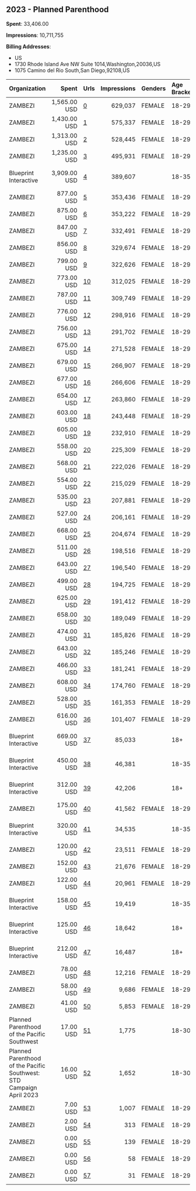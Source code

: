 ## 2023 - Planned Parenthood 
**Spent**: 33,406.00

**Impressions**: 10,711,755

**Billing Addresses**: 
- US
- 1730 Rhode Island Ave NW Suite 1014,Washington,20036,US
- 1075 Camino del Rio South,San Diego,92108,US

|Organization|Spent|Urls|Impressions|Genders|Age Brackets|Country Codes|Billing Addresses|
|:---|---:|:---|---:|:---|:---|:---|:---|
|ZAMBEZI|1,565.00 USD|[0](https://www.snap.com/political-ads/asset/9bd66d2cbf79002ba78460dfca3508b131f42c4aa9014314bb88d405bf5a51ce?mediaType=mp4)|629,037|FEMALE|18-29|united states|US|
|ZAMBEZI|1,430.00 USD|[1](https://www.snap.com/political-ads/asset/5f9e59505b5c8a7089ffa715d6fb37de23527d6f5f9b3f5655eb922590cebd83?mediaType=mp4)|575,337|FEMALE|18-29|united states|US|
|ZAMBEZI|1,313.00 USD|[2](https://www.snap.com/political-ads/asset/bb3bd009c099bf086d23dd3ab26a9c44a56ef90f8434b179aade50917f92728a?mediaType=mp4)|528,445|FEMALE|18-29|united states|US|
|ZAMBEZI|1,235.00 USD|[3](https://www.snap.com/political-ads/asset/8b697752f5f7abf5c25be6d5ffe108457f7855943cf06c387b03004a7f8cd7de?mediaType=mp4)|495,931|FEMALE|18-29|united states|US|
|Blueprint Interactive|3,909.00 USD|[4](https://www.snap.com/political-ads/asset/879203b0fafb208096e612dc07831b9e3b12c239f597c41d5349768771c9ec38?mediaType=mp4)|389,607||18-35|united states|"1730 Rhode Island Ave NW Suite 1014,Washington,20036,US"|
|ZAMBEZI|877.00 USD|[5](https://www.snap.com/political-ads/asset/9bd66d2cbf79002ba78460dfca3508b131f42c4aa9014314bb88d405bf5a51ce?mediaType=mp4)|353,436|FEMALE|18-29|united states|US|
|ZAMBEZI|875.00 USD|[6](https://www.snap.com/political-ads/asset/5f9e59505b5c8a7089ffa715d6fb37de23527d6f5f9b3f5655eb922590cebd83?mediaType=mp4)|353,222|FEMALE|18-29|united states|US|
|ZAMBEZI|847.00 USD|[7](https://www.snap.com/political-ads/asset/9bd66d2cbf79002ba78460dfca3508b131f42c4aa9014314bb88d405bf5a51ce?mediaType=mp4)|332,491|FEMALE|18-29|united states|US|
|ZAMBEZI|856.00 USD|[8](https://www.snap.com/political-ads/asset/9bd66d2cbf79002ba78460dfca3508b131f42c4aa9014314bb88d405bf5a51ce?mediaType=mp4)|329,674|FEMALE|18-29|united states|US|
|ZAMBEZI|799.00 USD|[9](https://www.snap.com/political-ads/asset/bb3bd009c099bf086d23dd3ab26a9c44a56ef90f8434b179aade50917f92728a?mediaType=mp4)|322,626|FEMALE|18-29|united states|US|
|ZAMBEZI|773.00 USD|[10](https://www.snap.com/political-ads/asset/8b697752f5f7abf5c25be6d5ffe108457f7855943cf06c387b03004a7f8cd7de?mediaType=mp4)|312,025|FEMALE|18-29|united states|US|
|ZAMBEZI|787.00 USD|[11](https://www.snap.com/political-ads/asset/5f9e59505b5c8a7089ffa715d6fb37de23527d6f5f9b3f5655eb922590cebd83?mediaType=mp4)|309,749|FEMALE|18-29|united states|US|
|ZAMBEZI|776.00 USD|[12](https://www.snap.com/political-ads/asset/bb3bd009c099bf086d23dd3ab26a9c44a56ef90f8434b179aade50917f92728a?mediaType=mp4)|298,916|FEMALE|18-29|united states|US|
|ZAMBEZI|756.00 USD|[13](https://www.snap.com/political-ads/asset/5f9e59505b5c8a7089ffa715d6fb37de23527d6f5f9b3f5655eb922590cebd83?mediaType=mp4)|291,702|FEMALE|18-29|united states|US|
|ZAMBEZI|675.00 USD|[14](https://www.snap.com/political-ads/asset/9bd66d2cbf79002ba78460dfca3508b131f42c4aa9014314bb88d405bf5a51ce?mediaType=mp4)|271,528|FEMALE|18-29|united states|US|
|ZAMBEZI|679.00 USD|[15](https://www.snap.com/political-ads/asset/bb3bd009c099bf086d23dd3ab26a9c44a56ef90f8434b179aade50917f92728a?mediaType=mp4)|266,907|FEMALE|18-29|united states|US|
|ZAMBEZI|677.00 USD|[16](https://www.snap.com/political-ads/asset/8b697752f5f7abf5c25be6d5ffe108457f7855943cf06c387b03004a7f8cd7de?mediaType=mp4)|266,606|FEMALE|18-29|united states|US|
|ZAMBEZI|654.00 USD|[17](https://www.snap.com/political-ads/asset/5f9e59505b5c8a7089ffa715d6fb37de23527d6f5f9b3f5655eb922590cebd83?mediaType=mp4)|263,860|FEMALE|18-29|united states|US|
|ZAMBEZI|603.00 USD|[18](https://www.snap.com/political-ads/asset/8b697752f5f7abf5c25be6d5ffe108457f7855943cf06c387b03004a7f8cd7de?mediaType=mp4)|243,448|FEMALE|18-29|united states|US|
|ZAMBEZI|605.00 USD|[19](https://www.snap.com/political-ads/asset/8b697752f5f7abf5c25be6d5ffe108457f7855943cf06c387b03004a7f8cd7de?mediaType=mp4)|232,910|FEMALE|18-29|united states|US|
|ZAMBEZI|558.00 USD|[20](https://www.snap.com/political-ads/asset/bb3bd009c099bf086d23dd3ab26a9c44a56ef90f8434b179aade50917f92728a?mediaType=mp4)|225,309|FEMALE|18-29|united states|US|
|ZAMBEZI|568.00 USD|[21](https://www.snap.com/political-ads/asset/5f9e59505b5c8a7089ffa715d6fb37de23527d6f5f9b3f5655eb922590cebd83?mediaType=mp4)|222,026|FEMALE|18-29|united states|US|
|ZAMBEZI|554.00 USD|[22](https://www.snap.com/political-ads/asset/9bd66d2cbf79002ba78460dfca3508b131f42c4aa9014314bb88d405bf5a51ce?mediaType=mp4)|215,029|FEMALE|18-29|united states|US|
|ZAMBEZI|535.00 USD|[23](https://www.snap.com/political-ads/asset/5f9e59505b5c8a7089ffa715d6fb37de23527d6f5f9b3f5655eb922590cebd83?mediaType=mp4)|207,881|FEMALE|18-29|united states|US|
|ZAMBEZI|527.00 USD|[24](https://www.snap.com/political-ads/asset/9bd66d2cbf79002ba78460dfca3508b131f42c4aa9014314bb88d405bf5a51ce?mediaType=mp4)|206,161|FEMALE|18-29|united states|US|
|ZAMBEZI|668.00 USD|[25](https://www.snap.com/political-ads/asset/9bd66d2cbf79002ba78460dfca3508b131f42c4aa9014314bb88d405bf5a51ce?mediaType=mp4)|204,674|FEMALE|18-29|united states|US|
|ZAMBEZI|511.00 USD|[26](https://www.snap.com/political-ads/asset/bb3bd009c099bf086d23dd3ab26a9c44a56ef90f8434b179aade50917f92728a?mediaType=mp4)|198,516|FEMALE|18-29|united states|US|
|ZAMBEZI|643.00 USD|[27](https://www.snap.com/political-ads/asset/bb3bd009c099bf086d23dd3ab26a9c44a56ef90f8434b179aade50917f92728a?mediaType=mp4)|196,540|FEMALE|18-29|united states|US|
|ZAMBEZI|499.00 USD|[28](https://www.snap.com/political-ads/asset/8b697752f5f7abf5c25be6d5ffe108457f7855943cf06c387b03004a7f8cd7de?mediaType=mp4)|194,725|FEMALE|18-29|united states|US|
|ZAMBEZI|625.00 USD|[29](https://www.snap.com/political-ads/asset/5f9e59505b5c8a7089ffa715d6fb37de23527d6f5f9b3f5655eb922590cebd83?mediaType=mp4)|191,412|FEMALE|18-29|united states|US|
|ZAMBEZI|658.00 USD|[30](https://www.snap.com/political-ads/asset/8fc011f935ab99a123f5c69f41176a5060e30c3a7571d69381196db5920c24da?mediaType=mp4)|189,049|FEMALE|18-29|united states|US|
|ZAMBEZI|474.00 USD|[31](https://www.snap.com/political-ads/asset/bb3bd009c099bf086d23dd3ab26a9c44a56ef90f8434b179aade50917f92728a?mediaType=mp4)|185,826|FEMALE|18-29|united states|US|
|ZAMBEZI|643.00 USD|[32](https://www.snap.com/political-ads/asset/6ed1119db6ed3c8cc4e6d95fde4fa6c668597c4b0eea235a7a895fd9bb78eab9?mediaType=mp4)|185,246|FEMALE|18-29|united states|US|
|ZAMBEZI|466.00 USD|[33](https://www.snap.com/political-ads/asset/8b697752f5f7abf5c25be6d5ffe108457f7855943cf06c387b03004a7f8cd7de?mediaType=mp4)|181,241|FEMALE|18-29|united states|US|
|ZAMBEZI|608.00 USD|[34](https://www.snap.com/political-ads/asset/f55af86197b84e9b931e5842571faee7680f95661a67acca0e7646ad1fed50d4?mediaType=mp4)|174,760|FEMALE|18-29|united states|US|
|ZAMBEZI|528.00 USD|[35](https://www.snap.com/political-ads/asset/8b697752f5f7abf5c25be6d5ffe108457f7855943cf06c387b03004a7f8cd7de?mediaType=mp4)|161,353|FEMALE|18-29|united states|US|
|ZAMBEZI|616.00 USD|[36](https://www.snap.com/political-ads/asset/b80b19fdfc1c6ae9341decec391ad12e168c78b00240dfc6d8792807250cc4f5?mediaType=mp4)|101,407|FEMALE|18-29|united states|US|
|Blueprint Interactive|669.00 USD|[37](https://www.snap.com/political-ads/asset/c0a85258bcf4aef0351c84c285a596d57a0661b4d241e235a179ca07f6399022?mediaType=mp4)|85,033||18+|united states|"1730 Rhode Island Ave NW Suite 1014,Washington,20036,US"|
|Blueprint Interactive|450.00 USD|[38](https://www.snap.com/political-ads/asset/c0a85258bcf4aef0351c84c285a596d57a0661b4d241e235a179ca07f6399022?mediaType=mp4)|46,381||18-35|united states|"1730 Rhode Island Ave NW Suite 1014,Washington,20036,US"|
|Blueprint Interactive|312.00 USD|[39](https://www.snap.com/political-ads/asset/ef4e2c7be69c6a7a565410b4681a43a48bc4af3074d2558d9574a9a10987ee56?mediaType=mp4)|42,206||18+|united states|"1730 Rhode Island Ave NW Suite 1014,Washington,20036,US"|
|ZAMBEZI|175.00 USD|[40](https://www.snap.com/political-ads/asset/79a6bb6f3fc2050bd4fbeb8bc4aa3992cf5fb7832d7c20a112c9b0708ebf1e62?mediaType=mp4)|41,562|FEMALE|18-29|united states|US|
|Blueprint Interactive|320.00 USD|[41](https://www.snap.com/political-ads/asset/f6723ac87f4b212df617f3f5a32e4926e9d98da3b53f0fed6a244179b1ac05a9?mediaType=mp4)|34,535||18-35|united states|"1730 Rhode Island Ave NW Suite 1014,Washington,20036,US"|
|ZAMBEZI|120.00 USD|[42](https://www.snap.com/political-ads/asset/27150332e96c8324a4568bd3cf6b9ec245bb47a27592c59634d91b56f160d71b?mediaType=mp4)|23,511|FEMALE|18-29|united states|US|
|ZAMBEZI|152.00 USD|[43](https://www.snap.com/political-ads/asset/c2c793512086d7c61c6f7846c7d7e2c7cad4ad307407c0c639c0ac71da92248c?mediaType=mp4)|21,676|FEMALE|18-29|united states|US|
|ZAMBEZI|122.00 USD|[44](https://www.snap.com/political-ads/asset/97c01318698f2d79c5825f73d32911e20cc4f66ed1fdb9dd6fa2113d51c2502c?mediaType=mp4)|20,961|FEMALE|18-29|united states|US|
|Blueprint Interactive|158.00 USD|[45](https://www.snap.com/political-ads/asset/ef4e2c7be69c6a7a565410b4681a43a48bc4af3074d2558d9574a9a10987ee56?mediaType=mp4)|19,419||18-35|united states|"1730 Rhode Island Ave NW Suite 1014,Washington,20036,US"|
|Blueprint Interactive|125.00 USD|[46](https://www.snap.com/political-ads/asset/f6723ac87f4b212df617f3f5a32e4926e9d98da3b53f0fed6a244179b1ac05a9?mediaType=mp4)|18,642||18+|united states|"1730 Rhode Island Ave NW Suite 1014,Washington,20036,US"|
|Blueprint Interactive|212.00 USD|[47](https://www.snap.com/political-ads/asset/879203b0fafb208096e612dc07831b9e3b12c239f597c41d5349768771c9ec38?mediaType=mp4)|16,487||18+|united states|"1730 Rhode Island Ave NW Suite 1014,Washington,20036,US"|
|ZAMBEZI|78.00 USD|[48](https://www.snap.com/political-ads/asset/836ba1f217518d1f67ed3ddd7e0a2d067e3eb1ce4b992622e45302813d5d4059?mediaType=mp4)|12,216|FEMALE|18-29|united states|US|
|ZAMBEZI|58.00 USD|[49](https://www.snap.com/political-ads/asset/28e6621b1525687f141238ecfaadcf1144d6c3d29356ec06395927b87f64efb3?mediaType=mp4)|9,686|FEMALE|18-29|united states|US|
|ZAMBEZI|41.00 USD|[50](https://www.snap.com/political-ads/asset/a987fc3663314ea3ccaf2805c7b4c698e41c91dab4f64e1bc29e11c69b69ef52?mediaType=mp4)|5,853|FEMALE|18-29|united states|US|
|Planned Parenthood of the Pacific Southwest|17.00 USD|[51](https://www.snap.com/political-ads/asset/cdad92f39ad740ad280a13e44ee60a3e664fd5f00974697274afa892fe1d9929?mediaType=mp4)|1,775||18-30|united states|"1075 Camino del Rio South,San Diego,92108,US"|
|Planned Parenthood of the Pacific Southwest: STD Campaign April 2023|16.00 USD|[52](https://www.snap.com/political-ads/asset/3ebb4f4a5f4a39d3be21c311c0cd9be3a3858bbdd57cfefc5c43cd81fcb4957d?mediaType=mp4)|1,652||18-30|united states|"1075 Camino del Rio South,San Diego,92108,US"|
|ZAMBEZI|7.00 USD|[53](https://www.snap.com/political-ads/asset/e4f66e9a0b033d6ab406b7c8536da6e18f69c44a3ed14b9c207fc84b0c854132?mediaType=mp4)|1,007|FEMALE|18-29|united states|US|
|ZAMBEZI|2.00 USD|[54](https://www.snap.com/political-ads/asset/697b8f2a7f35af7c03f2afe2941d52efe221de60f2229af595fdfc9c9e0259e8?mediaType=mp4)|313|FEMALE|18-29|united states|US|
|ZAMBEZI|0.00 USD|[55](https://www.snap.com/political-ads/asset/668786b84e4c2b7ab3d16fc1ded0e0d4d0780b72527ded0c0d74f41338997735?mediaType=mp4)|139|FEMALE|18-29|united states|US|
|ZAMBEZI|0.00 USD|[56](https://www.snap.com/political-ads/asset/d9a214f5616d62fa8c3d7495fe6a67656e0d27ae7a74da5aefa6204ad10f68cb?mediaType=mp4)|58|FEMALE|18-29|united states|US|
|ZAMBEZI|0.00 USD|[57](https://www.snap.com/political-ads/asset/90135fd93f920159f45724c1b4f062eeabcb9ce7bfddc9022ddf7394f3d698f1?mediaType=mp4)|31|FEMALE|18-29|united states|US|
